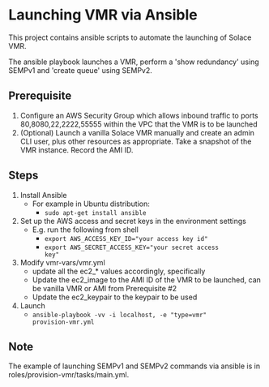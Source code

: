 # Launching VMR via Ansible

This project contains ansible scripts to automate the launching of Solace VMR.

The ansible playbook launches a VMR, perform a 'show redundancy' using SEMPv1 and 'create queue' using SEMPv2.

## Prerequisite
1. Configure an AWS Security Group which allows inbound traffic to ports 80,8080,22,2222,55555 within the VPC that the VMR is to be launched
2. (Optional) Launch a vanilla Solace VMR manually and create an admin CLI user, plus other resources as appropriate. Take a snapshot of the VMR instance. Record the AMI ID.

## Steps
1. Install Ansible
    - For example in Ubuntu distribution:
        - <code>sudo apt-get install ansible</code>
2. Set up the AWS access and secret keys in the environment settings
    - E.g. run the following from shell
        - <code>export AWS_ACCESS_KEY_ID="your access key id"</code>
        - <code>export AWS_SECRET_ACCESS_KEY="your secret access key"</code>
3. Modify vmr-vars/vmr.yml
    - update all the ec2_* values accordingly, specifically
    - Update the ec2_image to the AMI ID of the VMR to be launched, can be vanilla VMR or AMI from Prerequisite #2
    - Update the ec2_keypair to the keypair to be used
4. Launch
    - <code>ansible-playbook -vv -i localhost, -e "type=vmr" provision-vmr.yml</code>

## Note
The example of launching SEMPv1 and SEMPv2 commands via ansible is in roles/provision-vmr/tasks/main.yml.
